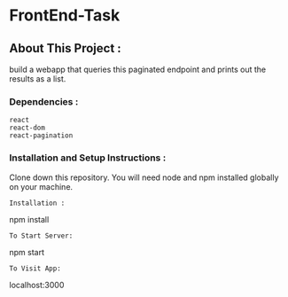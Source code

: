 # FrontEnd-Task

## About This Project :

build a webapp that queries this paginated endpoint and prints out the results as a list.

### Dependencies :

    react
    react-dom
    react-pagination

### Installation and Setup Instructions :

Clone down this repository. You will need node and npm installed globally on your machine.

`Installation :`

npm install

`To Start Server:`

npm start

`To Visit App:`

localhost:3000

